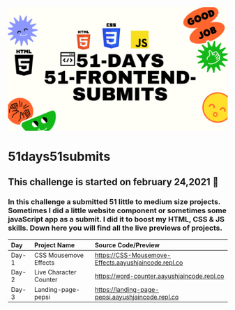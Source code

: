 <img src="./banner.png">

# 51days51submits

 ## This challenge is started on february 24,2021 📅
 ### In this challenge a submitted 51 little to medium size projects. Sometimes I did a little website component or sometimes some javaScript app as a submit. I did it to boost my HTML, CSS & JS skills. Down here you will find all the live previews of projects. 
| Day   | Project Name    | Source Code/Preview |
| :---  | :------------- | :------------------ |  
| Day-1 | CSS Mousemove Effects  | https://CSS-Mousemove-Effects.aayushjaincode.repl.co|
| Day-2 | Live Character Counter  | https://word-counter.aayushjaincode.repl.co |
| Day-3 | Landing-page-pepsi | https://landing-page-pepsi.aayushjaincode.repl.co |
